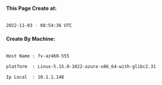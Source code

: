 
   
#### This Page Create at:

```bash

2022-11-03 - 08:54:36 UTC

```

#### Create By Machine:

```bash

Host Name : fv-az460-555

platform  : Linux-5.15.0-1022-azure-x86_64-with-glibc2.31

Ip Local  : 10.1.1.148

```

